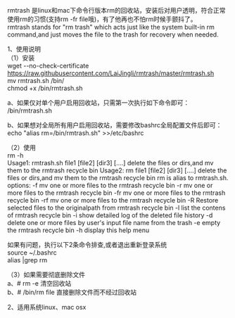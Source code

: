 rmtrash 是linux和mac下命令行版本rm的回收站，安装后对用户透明，符合正常使用rm的习惯(支持rm -fr file哦)，有了他再也不怕rm时候手颤抖了。  
rmtrash stands for "rm trash" which acts just like the system built-in rm command,and just moves the file to the trash for recovery when needed.


1、使用说明  
（1）安装  
wget --no-check-certificate https://raw.githubusercontent.com/LaiJingli/rmtrash/master/rmtrash.sh  
mv rmtrash.sh /bin/  
chmod +x /bin/rmtrash.sh  

a、如果仅对单个用户启用回收站，只需第一次执行如下命令即可：  
/bin/rmtrash.sh  

b、如果想对全局所有用户启用回收站，需要修改bashrc全局配置文件后即可：  
echo "alias rm=/bin/rmtrash.sh" >>/etc/bashrc  

（2）使用  
rm -h  
Usage1: rmtrash.sh file1 [file2] [dir3] [....] delete the files or dirs,and mv them to the rmtrash recycle bin 
Usage2: rm         file1 [file2] [dir3] [....] delete the files or dirs,and mv them to the rmtrash recycle bin 
        rm is alias to rmtrash.sh. 
options: 
	-f  mv one or more files to the rmtrash recycle bin 
	-r  mv one or more files to the rmtrash recycle bin 
	-fr mv one or more files to the rmtrash recycle bin 
	-rf mv one or more files to the rmtrash recycle bin 
	-R  Restore selected files to the originalpath from rmtrash recycle bin 
	-l  list the contens of rmtrash recycle bin 
	-i  show detailed log of the deleted file history 
	-d  delete one or more files by user's input file name from the trash 
	-e  empty the rmtrash recycle bin 
	-h  display this help menu 

如果有问题，执行以下2条命令排查,或者退出重新登录系统    
source ~/.bashrc  
alias |grep rm  

（3）如果需要彻底删除文件  
a、# rm -e 清空回收站  
b、# /bin/rm file 直接删除文件而不经过回收站  

2、适用系统linux、mac osx

